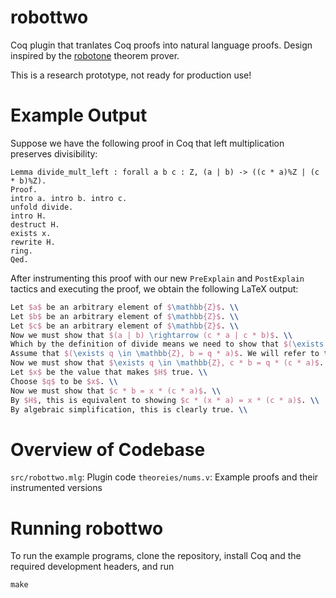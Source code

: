 # robottwo
Coq plugin that tranlates Coq proofs into natural language proofs. Design inspired by the [robotone](https://link.springer.com/article/10.1007/s10817-016-9377-1)
theorem prover.

This is a research prototype, not ready for production use!

# Example Output
Suppose we have the following proof in Coq that left multiplication preserves divisibility:

```coq
Lemma divide_mult_left : forall a b c : Z, (a | b) -> ((c * a)%Z | (c * b)%Z).
Proof.
intro a. intro b. intro c.
unfold divide.
intro H.
destruct H.
exists x.
rewrite H.
ring.
Qed.
```

After instrumenting this proof with our new `PreExplain` and `PostExplain` tactics and executing the proof, we obtain the following LaTeX output:

```latex
Let $a$ be an arbitrary element of $\mathbb{Z}$. \\
Let $b$ be an arbitrary element of $\mathbb{Z}$. \\
Let $c$ be an arbitrary element of $\mathbb{Z}$. \\
Now we must show that $(a | b) \rightarrow (c * a | c * b)$. \\
Which by the definition of divide means we need to show that $(\exists q \in \mathbb{Z}, b = q * a) \rightarrow \exists q \in \mathbb{Z}, c * b = q * (c * a)$. \\
Assume that $(\exists q \in \mathbb{Z}, b = q * a)$. We will refer to this assumption as $H$. \\
Now we must show that $\exists q \in \mathbb{Z}, c * b = q * (c * a)$. \\
Let $x$ be the value that makes $H$ true. \\
Choose $q$ to be $x$. \\
Now we must show that $c * b = x * (c * a)$. \\
By $H$, this is equivalent to showing $c * (x * a) = x * (c * a)$. \\
By algebraic simplification, this is clearly true. \\
```

# Overview of Codebase
`src/robottwo.mlg`: Plugin code
`theoreies/nums.v`: Example proofs and their instrumented versions

# Running robottwo
To run the example programs, clone the repository, install Coq and the required development headers, and run
```
make
```